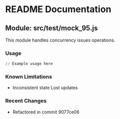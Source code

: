 # README Documentation

## Module: src/test/mock_95.js

This module handles concurrency issues operations.

### Usage

```python
// Example usage here
```

### Known Limitations

- Inconsistent state Lost updates

### Recent Changes

- Refactored in commit 9077ce06
